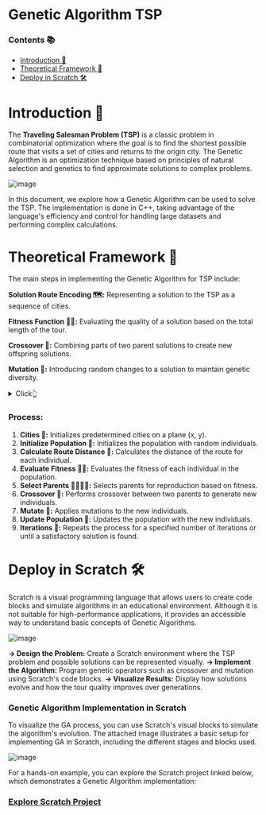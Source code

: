 # Genetic Algorithm TSP

### **Contents** 📚
  - [Introduction 📖](#introduction-)
  - [Theoretical Framework 📘](#theoretical-framework)
  - [Deploy in Scratch 🛠️](#deploy-in-scratch-)

# Introduction 📖

The **Traveling Salesman Problem (TSP)** is a classic problem in combinatorial optimization where the goal is to find the shortest possible route that visits a set of cities and returns to the origin city. The Genetic Algorithm is an optimization technique based on principles of natural selection and genetics to find approximate solutions to complex problems.

![image](https://github.com/user-attachments/assets/59d3f847-2cf4-4e72-a46f-1c9eeb549824)

In this document, we explore how a Genetic Algorithm can be used to solve the TSP. The implementation is done in C++, taking advantage of the language's efficiency and control for handling large datasets and performing complex calculations.

# Theoretical Framework 📘

The main steps in implementing the Genetic Algorithm for TSP include:

**Solution Route Encoding 🗺️:** 
Representing a solution to the TSP as a sequence of cities.

**Fitness Function 🏋️‍♂️:**
Evaluating the quality of a solution based on the total length of the tour.

**Crossover 🔄:**
Combining parts of two parent solutions to create new offspring solutions.

**Mutation 🧬:** 
Introducing random changes to a solution to maintain genetic diversity.

<details>
  <summary>Click👆</summary>
  <img src="https://github.com/user-attachments/assets/0f2161ab-747c-4f87-8eaa-b61f4e83f02e" alt="image">
</details>

### Process:

1. **Cities 🌆:** Initializes predetermined cities on a plane (x, y).
2. **Initialize Population 👥:** Initializes the population with random individuals.
3. **Calculate Route Distance 📏:** Calculates the distance of the route for each individual.
4. **Evaluate Fitness 🏋️‍♂️:** Evaluates the fitness of each individual in the population.
5. **Select Parents 👨‍👩‍👧‍👦:** Selects parents for reproduction based on fitness.
6. **Crossover 🔄:** Performs crossover between two parents to generate new individuals.
7. **Mutate 🧬:** Applies mutations to the new individuals.
8. **Update Population 🔄:** Updates the population with the new individuals.
9. **Iterations 🔁:** Repeats the process for a specified number of iterations or until a satisfactory solution is found.


# Deploy in Scratch 🛠️

Scratch is a visual programming language that allows users to create code blocks and simulate algorithms in an educational environment. Although it is not suitable for high-performance applications, it provides an accessible way to understand basic concepts of Genetic Algorithms.

![image](https://github.com/user-attachments/assets/dd79b350-0329-48e2-9f03-35e89a5ec022)


**-> Design the Problem:** Create a Scratch environment where the TSP problem and possible solutions can be represented visually.
**-> Implement the Algorithm:** Program genetic operators such as crossover and mutation using Scratch's code blocks.
**-> Visualize Results:** Display how solutions evolve and how the tour quality improves over generations.



### Genetic Algorithm Implementation in Scratch

To visualize the GA process, you can use Scratch's visual blocks to simulate the algorithm's evolution. The attached image illustrates a basic setup for implementing GA in Scratch, including the different stages and blocks used.

![image](https://github.com/user-attachments/assets/a3340536-4f28-44db-813c-fdad9b76b730)

For a hands-on example, you can explore the Scratch project linked below, which demonstrates a Genetic Algorithm implementation:

### [Explore Scratch Project](https://scratch.mit.edu/projects/1041854828/)
